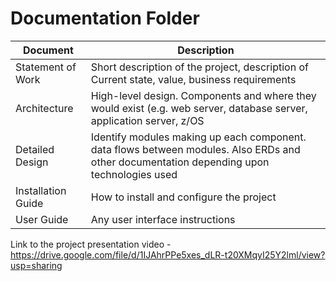 # Documentation Folder
| Document | Description |
|---|---|
| Statement of Work| Short description of the project, description of Current state, value, business requirements |
| Architecture | High-level design.  Components and where they would exist (e.g. web server, database server, application server, z/OS |
| Detailed Design | Identify modules making up each component.  data flows between modules.  Also ERDs and other documentation depending upon technologies used |
| Installation Guide| How to install and configure the project |
| User Guide | Any user interface instructions |

Link to the project presentation video - https://drive.google.com/file/d/1IJAhrPPe5xes_dLR-t20XMqyI25Y2lml/view?usp=sharing

